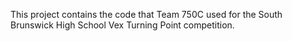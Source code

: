 This project contains the code that Team 750C used for the South Brunswick High School Vex Turning Point competition.
